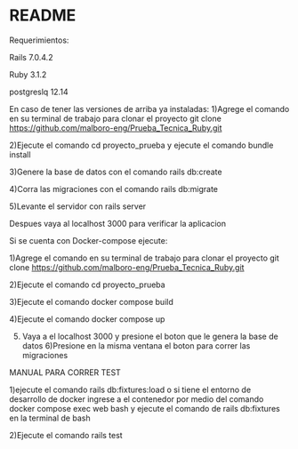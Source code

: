 # README

Requerimientos:

Rails 7.0.4.2

Ruby 3.1.2

postgreslq 12.14

En caso de tener las versiones de arriba ya instaladas:
1)Agrege el comando en su terminal de trabajo para clonar el proyecto git clone https://github.com/malboro-eng/Prueba_Tecnica_Ruby.git

2)Ejecute el comando cd proyecto_prueba y ejecute el comando bundle install 

3)Genere la base de datos con  el comando rails db:create

4)Corra las migraciones con el comando rails db:migrate

5)Levante el servidor con rails server

Despues vaya al localhost 3000 para verificar la aplicacion

Si se cuenta con Docker-compose ejecute:

1)Agrege el comando en su terminal de trabajo para clonar el proyecto git clone https://github.com/malboro-eng/Prueba_Tecnica_Ruby.git

2)Ejecute el comando cd proyecto_prueba 

3)Ejecute el comando docker compose build

4)Ejecute el comando docker compose up

5) Vaya a el localhost 3000 y presione el boton que le genera la base de datos
6)Presione en la misma ventana el boton para correr las migraciones 


MANUAL PARA CORRER TEST

1)ejecute el comando rails db:fixtures:load o si tiene el entorno de desarrollo de docker ingrese a el contenedor por medio del comando docker compose exec web bash y ejecute el comando de rails db:fixtures en la terminal de bash

2)Ejecute el comando rails test
